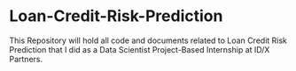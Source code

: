 # Loan-Credit-Risk-Prediction
This Repository will hold all code and documents related to Loan Credit Risk Prediction that I did as a Data Scientist Project-Based Internship at ID/X Partners.

